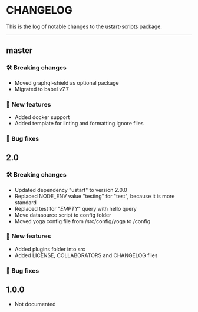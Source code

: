# CHANGELOG

This is the log of notable changes to the ustart-scripts package.

----

## master

### 🛠 Breaking changes

- Moved graphql-shield as optional package
- Migrated to babel v7.7

### 🎉 New features

- Added docker support
- Added template for linting and formatting ignore files

### 🐛 Bug fixes

## 2.0

### 🛠 Breaking changes

- Updated dependency "ustart" to version 2.0.0
- Replaced NODE_ENV value "testing" for "test", because it is more standard
- Replaced test for "_EMPTY_" query with hello query
- Move datasource script to config folder
- Moved yoga config file from /src/config/yoga to /config

### 🎉 New features

- Added plugins folder into src
- Added LICENSE, COLLABORATORS and CHANGELOG files

### 🐛 Bug fixes


## 1.0.0

- Not documented
